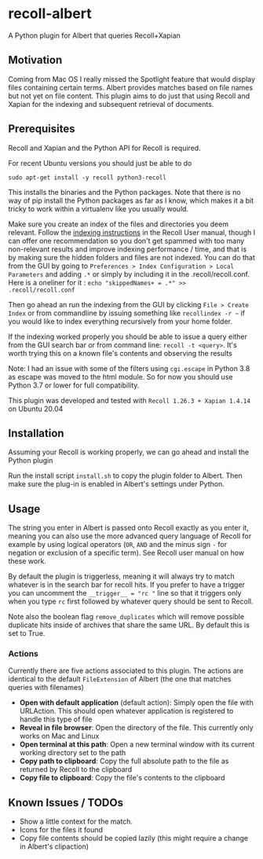 # recoll-albert
A Python plugin for Albert that queries Recoll+Xapian

## Motivation
Coming from Mac OS I really missed the Spotlight feature that would display files containing certain terms. 
Albert provides matches based on file names but not yet on file content. This plugin aims to do just that using 
Recoll and Xapian for the indexing and subsequent retrieval of documents.

## Prerequisites

Recoll and Xapian and the Python API for Recoll is required.

For recent Ubuntu versions you should just be able to do
 
`sudo apt-get install -y recoll python3-recoll`

This installs the binaries and the Python packages. Note that there is no way of pip install the Python packages as far as I know, which
makes it a bit tricky to work within a virtualenv like you usually would.

Make sure you create an index of the files and directories you deem relevant. 
Follow the [indexing instructions](https://www.lesbonscomptes.com/recoll/usermanual/usermanual.html#RCL.INDEXING) 
in the Recoll User manual, though I can offer one recommendation so you don't get spammed with too many non-relevant 
results and improve indexing performance / time, and that is by making sure the hidden folders and files are not indexed.
You can do that from the GUI by going to `Preferences > Index Configuration > Local Parameters` and adding `.*` or simply
by including it in the .recoll/recoll.conf. Here is a oneliner for it : `echo "skippedNames+ = .*" >> .recoll/recoll.conf` 

Then go ahead an run the indexing from the GUI by clicking `File > Create Index` or from commandline by issuing something like 
`recollindex -r ~` if you would like to index everything recursively from your home folder.

If the indexing worked properly you should be able to issue a query either from the GUI search bar or 
from command line: `recoll -t <query>`. It's worth trying this on a known file's contents and observing the results

Note: I had an issue with some of the filters using `cgi.escape` in Python 3.8 as escape was moved to the html module. So for now you should use Python 3.7 or lower for full compatibility.

This plugin was developed and tested with `Recoll 1.26.3 + Xapian 1.4.14` on Ubuntu 20.04

## Installation

Assuming your Recoll is working properly, we can go ahead and install the Python plugin

Run the install script `install.sh` to copy the plugin folder to Albert. Then make sure the plug-in is enabled in Albert's
settings under Python.

## Usage

The string you enter in Albert is passed onto Recoll exactly as you enter it, meaning you can also use the more 
advanced query language of Recoll for example by using logical operators (`OR`, `AND` and the minus sign `-` for negation 
or exclusion of a specific term). See Recoll user manual on how these work.

By default the plugin is triggerless, meaning it will always try to match whatever is in the search bar for recoll hits.
If you prefer to have a trigger you can uncomment the `__trigger__ = "rc "` line so that it triggers only when you type 
`rc` first followed by whatever query should be sent to Recoll.

Note also the boolean flag `remove_duplicates` which will remove possible duplicate hits inside of archives that share
the same URL. By default this is set to True.

### Actions

Currently there are five actions associated to this plugin. The actions are identical to the default `FileExtension` 
of Albert (the one that matches queries with filenames)

* **Open with default application** (default action): Simply open the file with URLAction. This should open whatever application is registered 
to handle this type of file
* **Reveal in file browser**: Open the directory of the file. This currently only works on Mac and Linux
* **Open terminal at this path**: Open a new terminal window with its current working directory set to the path
* **Copy path to clipboard**: Copy the full absolute path to the file as returned by Recoll to the clipboard
* **Copy file to clipboard**: Copy the file's contents to the clipboard 

## Known Issues / TODOs

* Show a little context for the match.
* Icons for the files it found
* Copy file contents should be copied lazily (this might require a change in Albert's clipaction)






